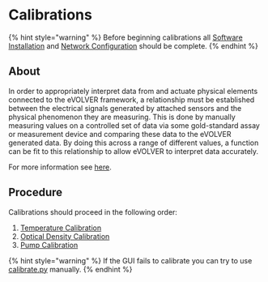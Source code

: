 # Calibrations

{% hint style="warning" %}
Before beginning calibrations all [Software Installation](../software-installation/) and [Network Configuration](../configuring-computer-and-networking/) should be complete.
{% endhint %}

## About

In order to appropriately interpret data from and actuate physical elements connected to the eVOLVER framework, a relationship must be established between the electrical signals generated by attached sensors and the physical phenomenon they are measuring. This is done by manually measuring values on a controlled set of data via some gold-standard assay or measurement device and comparing these data to the eVOLVER generated data. By doing this across a range of different values, a function can be fit to this relationship to allow eVOLVER to interpret data accurately.

For more information see [here](../../software/dpu/calibration.md).

## Procedure

Calibrations should proceed in the following order:

1. [Temperature Calibration](temperature-calibration.md)
2. [Optical Density Calibration](optical-density-calibration.md)
3. [Pump Calibration](pump-calibration.md)

{% hint style="warning" %}
If the GUI fails to calibrate you can try to use [calibrate.py](manual-calibration-calibrate.py.md) manually.
{% endhint %}
